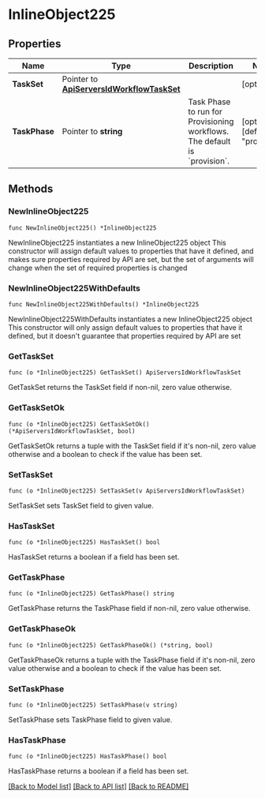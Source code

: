 # InlineObject225

## Properties

Name | Type | Description | Notes
------------ | ------------- | ------------- | -------------
**TaskSet** | Pointer to [**ApiServersIdWorkflowTaskSet**](_api_servers__id__workflow_taskSet.md) |  | [optional] 
**TaskPhase** | Pointer to **string** | Task Phase to run for Provisioning workflows. The default is &#x60;provision&#x60;. | [optional] [default to "provision"]

## Methods

### NewInlineObject225

`func NewInlineObject225() *InlineObject225`

NewInlineObject225 instantiates a new InlineObject225 object
This constructor will assign default values to properties that have it defined,
and makes sure properties required by API are set, but the set of arguments
will change when the set of required properties is changed

### NewInlineObject225WithDefaults

`func NewInlineObject225WithDefaults() *InlineObject225`

NewInlineObject225WithDefaults instantiates a new InlineObject225 object
This constructor will only assign default values to properties that have it defined,
but it doesn't guarantee that properties required by API are set

### GetTaskSet

`func (o *InlineObject225) GetTaskSet() ApiServersIdWorkflowTaskSet`

GetTaskSet returns the TaskSet field if non-nil, zero value otherwise.

### GetTaskSetOk

`func (o *InlineObject225) GetTaskSetOk() (*ApiServersIdWorkflowTaskSet, bool)`

GetTaskSetOk returns a tuple with the TaskSet field if it's non-nil, zero value otherwise
and a boolean to check if the value has been set.

### SetTaskSet

`func (o *InlineObject225) SetTaskSet(v ApiServersIdWorkflowTaskSet)`

SetTaskSet sets TaskSet field to given value.

### HasTaskSet

`func (o *InlineObject225) HasTaskSet() bool`

HasTaskSet returns a boolean if a field has been set.

### GetTaskPhase

`func (o *InlineObject225) GetTaskPhase() string`

GetTaskPhase returns the TaskPhase field if non-nil, zero value otherwise.

### GetTaskPhaseOk

`func (o *InlineObject225) GetTaskPhaseOk() (*string, bool)`

GetTaskPhaseOk returns a tuple with the TaskPhase field if it's non-nil, zero value otherwise
and a boolean to check if the value has been set.

### SetTaskPhase

`func (o *InlineObject225) SetTaskPhase(v string)`

SetTaskPhase sets TaskPhase field to given value.

### HasTaskPhase

`func (o *InlineObject225) HasTaskPhase() bool`

HasTaskPhase returns a boolean if a field has been set.


[[Back to Model list]](../README.md#documentation-for-models) [[Back to API list]](../README.md#documentation-for-api-endpoints) [[Back to README]](../README.md)


